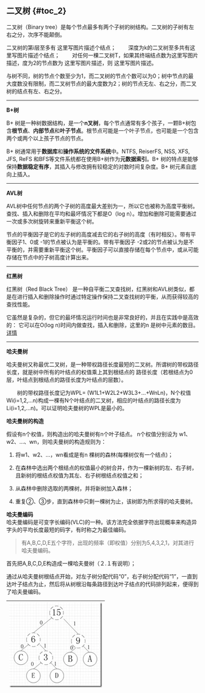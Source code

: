 ## **二叉树** {#toc_2}

二叉树（Binary tree）是每个节点最多有两个子树的树结构。二叉树的子树有左右之分，次序不能颠倒。

二叉树的第i层至多有 这里写图片描述个结点； 　　深度为k的二叉树至多共有这里写图片描述个结点； 　　对任何一棵二叉树T，如果其终端结点数为这里写图片描述，度为2的节点数为 这里写图片描述，则 这里写图片描述。

与树不同，树的节点个数至少为1，而二叉树的节点个数可以为0；树中节点的最大度数没有限制，而二叉树节点的最大度数为2；树的节点无左、右之分，而二叉树的结点有左、右之分。

---

**B+树**

B+ 树是一种树数据结构，是一个**n叉树**，每个节点通常有多个孩子，一颗B+树包含**根节点**、**内部节点**和**叶子节点**。根节点可能是一个叶子节点，也可能是一个包含两个或两个以上孩子节点的节点。

B+ 树通常用于**数据库**和**操作系统的文件系统**中。NTFS, ReiserFS, NSS, XFS, JFS, ReFS 和BFS等文件系统都在使用B+树作为**元数据索引**。B+ 树的特点是能够保持**数据稳定有序**，其插入与修改拥有较稳定的对数时间复杂度。B+ 树元素自底向上插入。

---

**AVL树**　　

AVL树中任何节点的两个子树的高度最大差别为一，所以它也被称为高度平衡树。查找、插入和删除在平均和最坏情况下都是O（log n）。增加和删除可能需要通过一次或多次树旋转来重新平衡这个树。

节点的平衡因子是它的左子树的高度减去它的右子树的高度（有时相反）。带有平衡因子1、0或 -1的节点被认为是平衡的。带有平衡因子 -2或2的节点被认为是不平衡的，并需要重新平衡这个树。平衡因子可以直接存储在每个节点中，或从可能存储在节点中的子树高度计算出来。

---

**红黑树**　　

红黑树（Red Black Tree） 是一种自平衡二叉查找树，红黑树和AVL树类似，都是在进行插入和删除操作时通过特定操作保持二叉查找树的平衡，从而获得较高的查找性能。

它虽然是复杂的，但它的最坏情况运行时间也是非常良好的，并且在实践中是高效的： 它可以在O\(log n\)时间内做查找，插入和删除，这里的n 是树中元素的数目。[详情](https://github.com/Mr-YangCheng/ForAndroidInterview/blob/master/data%20structure/%5B%E6%95%B0%E6%8D%AE%E7%BB%93%E6%9E%84%5D%20%E7%BA%A2%E9%BB%91%E6%A0%91.md)

---

**哈夫曼树**　　

哈夫曼树又称最优二叉树，是一种带权路径长度最短的二叉树。所谓树的带权路径长度，就是树中所有的叶结点的权值乘上其到根结点的 路径长度（若根结点为0层，叶结点到根结点的路径长度为叶结点的层数）。

　　树的带权路径长度记为WPL= \(W1L1+W2L2+W3L3+...+WnLn\)，N个权值Wi\(i=1,2,...n\)构成一棵有N个叶结点的二叉树，相应的叶结点的路径长度为Li\(i=1,2,...n\)。可以证明哈夫曼树的WPL是最小的。  
  
**哈夫曼树的构造**

假设有n个权值，则构造出的哈夫曼树有n个叶子结点。 n个权值分别设为 w1、w2、…、wn，则哈夫曼树的构造规则为： 

1. 将w1、w2、…，wn看成是有n 棵树的森林\(每棵树仅有一个结点\)；
2. 在森林中选出两个根结点的权值最小的树合并，作为一棵新树的左、右子树，且新树的根结点权值为其左、右子树根结点权值之和；

3. 从森林中删除选取的两棵树，并将新树加入森林；

4. 重复②、③步，直到森林中只剩一棵树为止，该树即为所求得的哈夫曼树。

**哈夫曼编码**  
哈夫曼编码是可变字长编码\(VLC\)的一种。该方法完全依据字符出现概率来构造异字头的平均长度最短的码字，有时称之为最佳编码。

> 有A,B,C,D,E五个字符，出现的频率（即权值）分别为5,4,3,2,1，对其进行哈夫曼编码。

首先把A,B,C,D,E构造成一棵哈夫曼树（２.１有说明）；

通过从哈夫曼树根结点开始，对左子树分配代码“0”，右子树分配代码“1”，一直到达叶子结点为止，然后将从树根沿每条路径到达叶子结点的代码排列起来，便得到了哈夫曼编码。

| ![](/assets/import4.6.png) |
| :---: |



